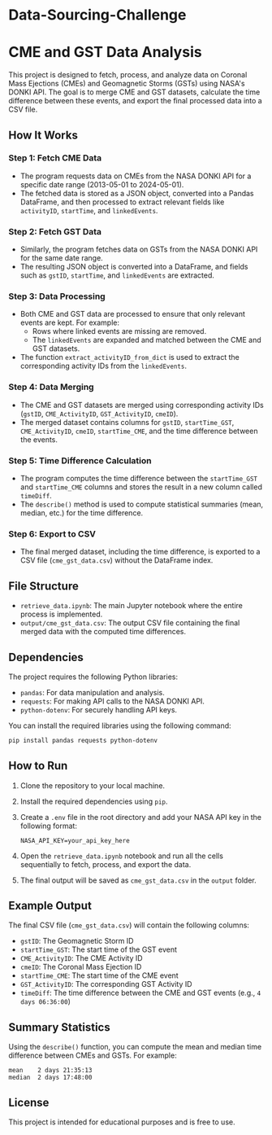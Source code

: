 # Data-Sourcing-Challenge
# CME and GST Data Analysis

This project is designed to fetch, process, and analyze data on Coronal Mass Ejections (CMEs) and Geomagnetic Storms (GSTs) using NASA's DONKI API. The goal is to merge CME and GST datasets, calculate the time difference between these events, and export the final processed data into a CSV file.

## How It Works

### Step 1: Fetch CME Data
- The program requests data on CMEs from the NASA DONKI API for a specific date range (2013-05-01 to 2024-05-01).
- The fetched data is stored as a JSON object, converted into a Pandas DataFrame, and then processed to extract relevant fields like `activityID`, `startTime`, and `linkedEvents`.

### Step 2: Fetch GST Data
- Similarly, the program fetches data on GSTs from the NASA DONKI API for the same date range.
- The resulting JSON object is converted into a DataFrame, and fields such as `gstID`, `startTime`, and `linkedEvents` are extracted.

### Step 3: Data Processing
- Both CME and GST data are processed to ensure that only relevant events are kept. For example:
    - Rows where linked events are missing are removed.
    - The `linkedEvents` are expanded and matched between the CME and GST datasets.
- The function `extract_activityID_from_dict` is used to extract the corresponding activity IDs from the `linkedEvents`.

### Step 4: Data Merging
- The CME and GST datasets are merged using corresponding activity IDs (`gstID`, `CME_ActivityID`, `GST_ActivityID`, `cmeID`).
- The merged dataset contains columns for `gstID`, `startTime_GST`, `CME_ActivityID`, `cmeID`, `startTime_CME`, and the time difference between the events.

### Step 5: Time Difference Calculation
- The program computes the time difference between the `startTime_GST` and `startTime_CME` columns and stores the result in a new column called `timeDiff`.
- The `describe()` method is used to compute statistical summaries (mean, median, etc.) for the time difference.

### Step 6: Export to CSV
- The final merged dataset, including the time difference, is exported to a CSV file (`cme_gst_data.csv`) without the DataFrame index.

## File Structure

- `retrieve_data.ipynb`: The main Jupyter notebook where the entire process is implemented.
- `output/cme_gst_data.csv`: The output CSV file containing the final merged data with the computed time differences.

## Dependencies

The project requires the following Python libraries:
- `pandas`: For data manipulation and analysis.
- `requests`: For making API calls to the NASA DONKI API.
- `python-dotenv`: For securely handling API keys.

You can install the required libraries using the following command:

```bash
pip install pandas requests python-dotenv
```

## How to Run

1. Clone the repository to your local machine.
2. Install the required dependencies using `pip`.
3. Create a `.env` file in the root directory and add your NASA API key in the following format:

   ```
   NASA_API_KEY=your_api_key_here
   ```

4. Open the `retrieve_data.ipynb` notebook and run all the cells sequentially to fetch, process, and export the data.
5. The final output will be saved as `cme_gst_data.csv` in the `output` folder.

## Example Output

The final CSV file (`cme_gst_data.csv`) will contain the following columns:
- `gstID`: The Geomagnetic Storm ID
- `startTime_GST`: The start time of the GST event
- `CME_ActivityID`: The CME Activity ID
- `cmeID`: The Coronal Mass Ejection ID
- `startTime_CME`: The start time of the CME event
- `GST_ActivityID`: The corresponding GST Activity ID
- `timeDiff`: The time difference between the CME and GST events (e.g., `4 days 06:36:00`)

## Summary Statistics

Using the `describe()` function, you can compute the mean and median time difference between CMEs and GSTs. For example:

```
mean    2 days 21:35:13
median  2 days 17:48:00
```

## License

This project is intended for educational purposes and is free to use.
